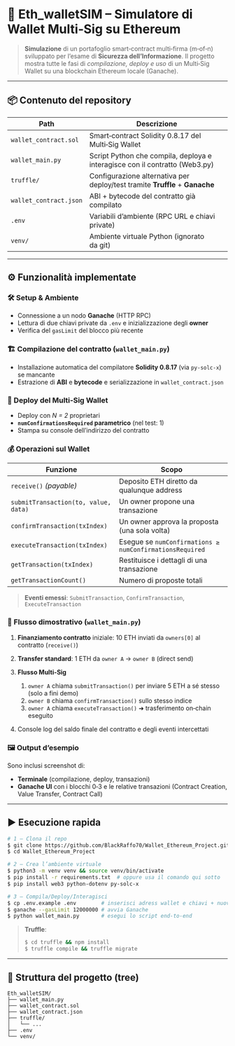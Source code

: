 # 🔐 Eth\_walletSIM – Simulatore di Wallet Multi‑Sig su Ethereum

> **Simulazione** di un portafoglio smart‑contract multi‑firma (m‑of‑n) sviluppato per l’esame di **Sicurezza dell’Informazione**. Il progetto mostra tutte le fasi di *compilazione, deploy e uso* di un Multi‑Sig Wallet su una blockchain Ethereum locale (Ganache).

---

## 📦 Contenuto del repository

| Path                   | Descrizione                                                                  |
| ---------------------- | ---------------------------------------------------------------------------- |
| `wallet_contract.sol`  | Smart‑contract Solidity 0.8.17 del Multi‑Sig Wallet                          |
| `wallet_main.py`       | Script Python che compila, deploya e interagisce con il contratto (Web3.py)  |
| `truffle/`             | Configurazione alternativa per deploy/test tramite **Truffle** + **Ganache** |
| `wallet_contract.json` | ABI + bytecode del contratto già compilato                                   |
| `.env`                 | Variabili d’ambiente (RPC URL e chiavi private)                              |
| `venv/`                | Ambiente virtuale Python (ignorato da git)                                   |

---

## ⚙️ Funzionalità implementate

### 🛠️ Setup & Ambiente

* Connessione a un nodo **Ganache** (HTTP RPC)
* Lettura di due chiavi private da `.env` e inizializzazione degli **owner**
* Verifica del `gasLimit` del blocco più recente

### 🏗️ Compilazione del contratto (`wallet_main.py`)

* Installazione automatica del compilatore **Solidity 0.8.17** (via `py‑solc‑x`) se mancante
* Estrazione di **ABI** e **bytecode** e serializzazione in `wallet_contract.json`

### 🚀 Deploy del Multi‑Sig Wallet

* Deploy con *N = 2* proprietari
* **`numConfirmationsRequired` parametrico** (nel test: 1)
* Stampa su console dell’indirizzo del contratto

### 💰 Operazioni sul Wallet

| Funzione                             | Scopo                                                   |
| ------------------------------------ | ------------------------------------------------------- |
| `receive()` *(payable)*              | Deposito ETH diretto da qualunque address               |
| `submitTransaction(to, value, data)` | Un owner propone una transazione                        |
| `confirmTransaction(txIndex)`        | Un owner approva la proposta (una sola volta)           |
| `executeTransaction(txIndex)`        | Esegue se `numConfirmations ≥ numConfirmationsRequired` |
| `getTransaction(txIndex)`            | Restituisce i dettagli di una transazione               |
| `getTransactionCount()`              | Numero di proposte totali                               |

> **Eventi emessi**: `SubmitTransaction`, `ConfirmTransaction`, `ExecuteTransaction`

### 🔄 Flusso dimostrativo (`wallet_main.py`)

1. **Finanziamento contratto** iniziale: 10 ETH inviati da `owners[0]` al contratto (`receive()`)
2. **Transfer standard**: 1 ETH da `owner A` → `owner B` (direct send)
3. **Flusso Multi‑Sig**

   1. `owner A` chiama `submitTransaction()` per inviare 5 ETH a sé stesso (solo a fini demo)
   2. `owner B` chiama `confirmTransaction()` sullo stesso indice
   3. `owner A` chiama `executeTransaction()` ➜ trasferimento on‑chain eseguito
4. Console log del saldo finale del contratto e degli eventi intercettati

### 🖼️ Output d’esempio

Sono inclusi screenshot di:

* **Terminale** (compilazione, deploy, transazioni)
* **Ganache UI** con i blocchi 0‑3 e le relative transazioni (Contract Creation, Value Transfer, Contract Call)

---

## ▶️ Esecuzione rapida

```bash
# 1 – Clona il repo
$ git clone https://github.com/BlackRaffo70/Wallet_Ethereum_Project.git
$ cd Wallet_Ethereum_Project

# 2 – Crea l’ambiente virtuale
$ python3 -m venv venv && source venv/bin/activate
$ pip install -r requirements.txt  # oppure usa il comando qui sotto
$ pip install web3 python-dotenv py-solc-x

# 3 – Compila/Deploy/Interagisci
$ cp .env.example .env        # inserisci adress wallet e chiavi + nuovo gas limit(1200000 nel nostro caso) 
$ ganache --gasLimit 12000000 # avvia Ganache
$ python wallet_main.py       # esegui lo script end‑to‑end
```

> **Truffle**:
>
> ```bash
> $ cd truffle && npm install
> $ truffle compile && truffle migrate
> ```

---

## 📂 Struttura del progetto (tree)

```
Eth_walletSIM/
├── wallet_main.py
├── wallet_contract.sol
├── wallet_contract.json
├── truffle/
│   └── ...
├── .env
└── venv/
```


